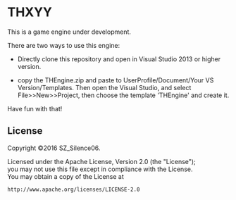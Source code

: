 # THXYY

This is a game engine under development.

There are two ways to use this engine:

- Directly clone this repository and open in Visual Studio 2013 or higher version.

- copy the THEngine.zip and paste to UserProfile/Document/Your VS Version/Templates. Then open the Visual Studio, and select File>>New>>Project, then choose the template 'THEngine' and create it.

Have fun with that!

## License

Copyright ©2016 SZ_Silence06.<br>

Licensed under the Apache License, Version 2.0 (the "License");<br>
you may not use this file except in compliance with the License.<br>
You may obtain a copy of the License at

    http://www.apache.org/licenses/LICENSE-2.0
